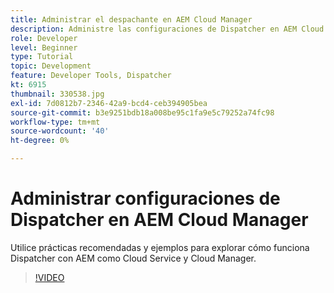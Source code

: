 ```yaml
---
title: Administrar el despachante en AEM Cloud Manager
description: Administre las configuraciones de Dispatcher en AEM Cloud Manager.
role: Developer
level: Beginner
type: Tutorial
topic: Development
feature: Developer Tools, Dispatcher
kt: 6915
thumbnail: 330538.jpg
exl-id: 7d0812b7-2346-42a9-bcd4-ceb394905bea
source-git-commit: b3e9251bdb18a008be95c1fa9e5c79252a74fc98
workflow-type: tm+mt
source-wordcount: '40'
ht-degree: 0%

---
```


# Administrar configuraciones de Dispatcher en AEM Cloud Manager

Utilice prácticas recomendadas y ejemplos para explorar cómo funciona Dispatcher con AEM como Cloud Service y Cloud Manager.

>[!VIDEO](https://video.tv.adobe.com/v/330538?quality=12&learn=on)

